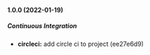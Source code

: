 #### 1.0.0 (2022-01-19)

##### Continuous Integration

* **circleci:**  add circle ci to project (ee27e6d9)

